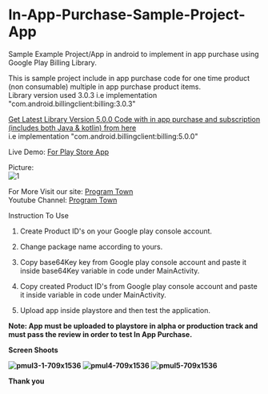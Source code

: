 # In-App-Purchase-Sample-Project-App
Sample Example Project/App in android to implement in app purchase using Google Play Billing Library.

This is sample project include in app purchase code for one time product (non consumable) multiple in app purchase product items.
<br>
Library version used 3.0.3 i.e implementation "com.android.billingclient:billing:3.0.3"

[Get Latest Library Version 5.0.0 Code with in app purchase and subscription (includes both Java & kotlin) from here](https://play.google.com/store/apps/details?id=inapp.purchase.subscription&referrer=utm_source%3Dgit%26utm_medium%3Dg%26utm_term%3Dg%26utm_content%3Dg%26utm_campaign%3Dg)
<br>
 i.e implementation "com.android.billingclient:billing:5.0.0"
 
Live Demo: [For Play Store App](https://youtu.be/x1VDisItRBk)

Picture: 
<br>
![1](https://user-images.githubusercontent.com/64869628/180612914-1bb1db90-b3f6-4fe1-9acf-347591a018b8.png)

 
For More Visit our site: [Program Town](https://programtown.com)
<br>
Youtube Channel: [Program Town](https://youtube.com/channel/UCDd8GibQ2GFuDAAtlohpKLQ)

Instruction To Use 
 
1. Create Product ID's on your Google play console account.

2. Change package name according to yours.

3. Copy base64Key key from Google play console account and paste it inside 
base64Key variable in code under MainActivity.

4. Copy created Product ID's  from Google play console account and paste it inside 
variable in code under MainActivity.

5. Upload app inside playstore and then test the application.

<b>Note: App must be uploaded to playstore in alpha or production track
and must pass the review in order to test In App Purchase.<b>

Screen Shoots

![pmul3-1-709x1536](https://user-images.githubusercontent.com/64869628/180613521-ec5d2abe-9d6c-47f8-8741-808bfcf152d2.png)
![pmul4-709x1536](https://user-images.githubusercontent.com/64869628/180613533-ba09c282-1931-4852-9ba3-0f0e1ca59d16.png)
![pmul5-709x1536](https://user-images.githubusercontent.com/64869628/180613541-178ce6d5-13e9-4a94-bdc9-65e30d8d0c8f.png)


Thank you
